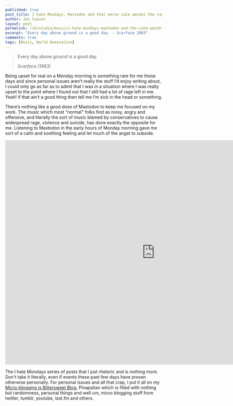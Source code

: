 ```yaml
---
published: true
post_title: I hate Mondays, Mastodon and that eerie calm amidst the rage
author: Jon Cuevas
layout: post
permalink: /v5/studio/music/i-hate-mondays-mastodon-and-the-calm-amidst-the-rage/
excerpt: "Every day above ground is a good day. - Scarface 1983"
comments: true
tags: [Music, World Domination]
---
```

<blockquote>
	<p class="lead">Every day above ground is a good day.</p>
	<cite>Scarface (1983)</cite>
</blockquote>

Being upset for real on a Monday morning is something rare for me these days and since personal issues aren’t really the stuff I’d enjoy writing about, I could only go as far as to admit that I was in a situation where I was really upset to the point where I found out that I still had a lot of rage left in me. Yeah! if that ain’t a good thing then tell me I’m sick in the head or something.

There’s nothing like a good dose of Mastodon to keep me focused on my work. The music which most "normal" folks find as noisy, angry and offensive, and literally the sort of music blamed by conservatives to cause widespread rage, violence and suicide, has done exactly the opposite for me. Listening to Mastodon in the early hours of Monday morning gave me sort of a calm and soothing feeling and let much of the angst to subside.

<div class="flex-video">
  <iframe width="960" height="720" src="http://www.youtube.com/embed/P9c1RQTcjAU?wmode=transparent&amp;autohide=1&amp;egm=0&amp;hd=1&amp;iv_load_policy=3&amp;modestbranding=1&amp;rel=0&amp;showinfo=0&amp;showsearch=0&amp;theme=light" frameborder="0" allowfullscreen></iframe>
</div>

The I hate Mondays series of posts that I just rhetoric and is nothing more. Don't take it literally, even if events these past few days have proven otherwise personally. For personal issues and all that crap, I put it all on my [Micro-blogging is Bittersweet Blog](http://pinapaitan.com), Pinapaitan which is filled with nothing but randomness, personal things and well um, micro blogging stuff from twitter, tumblr, youtube, last.fm and others.